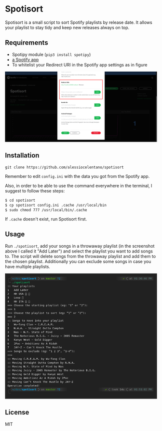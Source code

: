 # Spotisort
Spotisort is a small script to sort Spotify playlists by release date. It allows your playlist to stay tidy and keep new releases always on top.

## Requirements
- Spotipy module (`pip3 install spotipy`)
- [a Spotify app](https://developer.spotify.com/dashboard/applications)
- To whitelist your Redirect URI in the Spotify app settings as in figure

![Redirect URI in the app settings](images/redirecturis.png)

## Installation
```
git clone https://github.com/alessiocelentano/spotisort
```
 
Remember to edit `config.ini` with the data you got from the Spotify app.

Also, in order to be able to use the command everywhere in the terminal, I suggest to follow these steps:

```
$ cd spotisort
$ cp spotisort config.ini .cache /usr/local/bin
$ sudo chmod 777 /usr/local/bin/.cache
```

If `.cache` doesn't exist, run Spotisort first.

## Usage
Run `./spotisort`, add your songs in a throwaway playlist (in the screenshot above I called it "Add Later") and select the playlist you want to add songs to. The script will delete songs from the throwaway playlist and add them to the chosen playlist. Additionally you can exclude some songs in case you have multiple playlists.

![screenshot](images/screenshot.png)

 ## License
 MIT
